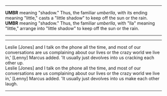***
**UMBR** meaning "shadow." Thus, the familiar *umberlla*, with its ending meaning "little," casts a "little shadow" to keep off the sun or the rain.
**UMBR** meaning "shadow." Thus, the familiar *umberlla*, with "lla" meaning "little," arrange into "little shadow" to keep off the sun or the rain.
***

***
Leslie [Jones] and I talk on the phone all the time, and most of our conversations are us complaining about our lives or the crazy world we live in,' [Lenny] Marcus added. 'It usually just devolves into us cracking each other up.  
Leslie [Jones] and I talk on the phone all the time, and most of our conversations are us complaining about our lives or the crazy world we live in,' [Lenny] Marcus added. 'It usually just devolves into us make each other laugh.
***
